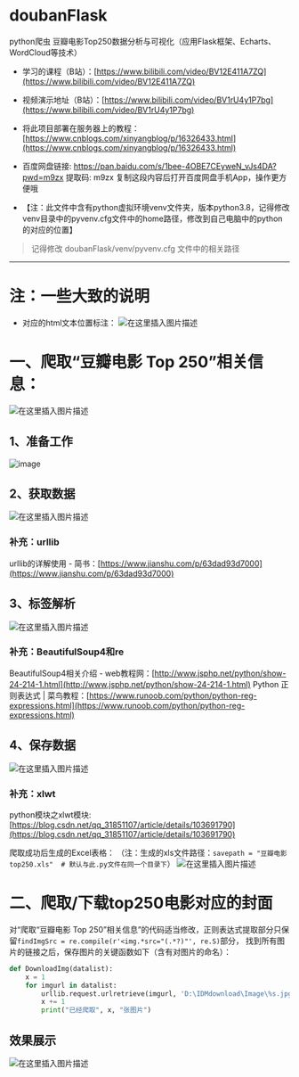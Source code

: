 # doubanFlask
 python爬虫 豆瓣电影Top250数据分析与可视化（应用Flask框架、Echarts、WordCloud等技术）

+ 学习的课程（B站）：[https://www.bilibili.com/video/BV12E411A7ZQ](https://www.bilibili.com/video/BV12E411A7ZQ)
 
+ 视频演示地址（B站）：[https://www.bilibili.com/video/BV1rU4y1P7bg](https://www.bilibili.com/video/BV1rU4y1P7bg)

+ 将此项目部署在服务器上的教程：[https://www.cnblogs.com/xinyangblog/p/16326433.html](https://www.cnblogs.com/xinyangblog/p/16326433.html)

+ 百度网盘链接: https://pan.baidu.com/s/1bee-4OBE7CEyweN_vJs4DA?pwd=m9zx 提取码: m9zx 复制这段内容后打开百度网盘手机App，操作更方便哦
+ 【注：此文件中含有python虚拟环境venv文件夹，版本python3.8，记得修改venv目录中的pyvenv.cfg文件中的home路径，修改到自己电脑中的python的对应的位置】


> 记得修改 doubanFlask/venv/pyvenv.cfg 文件中的相关路径

---

# 注：一些大致的说明
+ 对应的html文本位置标注：
![在这里插入图片描述](https://i-blog.csdnimg.cn/blog_migrate/6a92675c8b917930252f0daba94cbbc6.png)
# 一、爬取“豆瓣电影 Top 250”相关信息：
![在这里插入图片描述](https://i-blog.csdnimg.cn/blog_migrate/409013183c364e74148e6cf72003e3c6.png)
## 1、准备工作
![image](https://github.com/user-attachments/assets/ebe26ecf-ef03-4f7c-9326-7d038d2a43d0)

## 2、获取数据
![在这里插入图片描述](https://i-blog.csdnimg.cn/blog_migrate/a25567299fc43e70c783b374d2769922.png)
### 补充：urllib
urllib的详解使用 - 简书：[https://www.jianshu.com/p/63dad93d7000](https://www.jianshu.com/p/63dad93d7000)
## 3、标签解析
![在这里插入图片描述](https://i-blog.csdnimg.cn/blog_migrate/d615234b4ab20614283ada344e0a4d15.png)
### 补充：BeautifulSoup4和re
BeautifulSoup4相关介绍 - web教程网：[http://www.jsphp.net/python/show-24-214-1.html](http://www.jsphp.net/python/show-24-214-1.html)
Python 正则表达式 | 菜鸟教程：[https://www.runoob.com/python/python-reg-expressions.html](https://www.runoob.com/python/python-reg-expressions.html)
## 4、保存数据
![在这里插入图片描述](https://i-blog.csdnimg.cn/blog_migrate/a59488905c37bd1c4b832a98e0b2d0f8.png)
### 补充：xlwt
python模块之xlwt模块:[https://blog.csdn.net/qq_31851107/article/details/103691790](https://blog.csdn.net/qq_31851107/article/details/103691790)

爬取成功后生成的Excel表格：
（注：生成的xls文件路径：`savepath = "豆瓣电影top250.xls"  # 默认与此.py文件在同一个目录下`）
![在这里插入图片描述](https://i-blog.csdnimg.cn/blog_migrate/3ec79e2dac1a095203992ed021c8521b.png)
# 二、爬取/下载top250电影对应的封面
对“爬取“豆瓣电影 Top 250”相关信息”的代码适当修改，正则表达式提取部分只保留`findImgSrc = re.compile(r'<img.*src="(.*?)"', re.S)`部分，
找到所有图片的链接之后，保存图片的关键函数如下（含有对图片的命名）：
```python
def DownloadImg(datalist):
    x = 1
    for imgurl in datalist:
        urllib.request.urlretrieve(imgurl, 'D:\IDMdownload\Image\%s.jpg' % x)
        x += 1
        print("已经爬取", x, "张图片")
```
## 效果展示
![在这里插入图片描述](https://i-blog.csdnimg.cn/blog_migrate/77ea32b62fe302a0874204f82825a5dc.gif)

